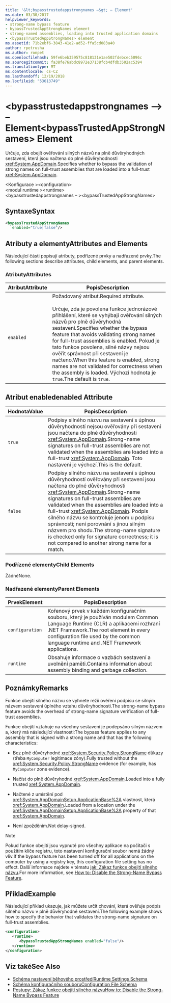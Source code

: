 ```yaml
---
title: '&lt;bypasstrustedappstrongnames –&gt; – Element'
ms.date: 03/30/2017
helpviewer_keywords:
- strong-name bypass feature
- bypassTrustedAppStrongNames element
- strong-named assemblies, loading into trusted application domains
- <bypassTrustedAppStrongNames> element
ms.assetid: 71b2ebf6-3843-41e2-ad52-ffa5cd083a40
author: rpetrusha
ms.author: ronpet
ms.openlocfilehash: 59fe6beb359575c818131e1ae502fdebcec5096c
ms.sourcegitcommit: fa38fe76abdc8972e37138fcb4dfdb3502ac5394
ms.translationtype: MT
ms.contentlocale: cs-CZ
ms.lasthandoff: 12/19/2018
ms.locfileid: "53613749"
---
```

# <a name="ltbypasstrustedappstrongnamesgt-element"></a><span data-ttu-id="e3881-102">&lt;bypasstrustedappstrongnames –&gt; – Element</span><span class="sxs-lookup"><span data-stu-id="e3881-102">&lt;bypassTrustedAppStrongNames&gt; Element</span></span>
<span data-ttu-id="e3881-103">Určuje, zda obejít ověřování silných názvů na plně důvěryhodných sestavení, která jsou načtena do plné důvěryhodnosti <xref:System.AppDomain>.</span><span class="sxs-lookup"><span data-stu-id="e3881-103">Specifies whether to bypass the validation of strong names on full-trust assemblies that are loaded into a full-trust <xref:System.AppDomain>.</span></span>  
  
 <span data-ttu-id="e3881-104">\<Konfigurace ></span><span class="sxs-lookup"><span data-stu-id="e3881-104">\<configuration></span></span>  
<span data-ttu-id="e3881-105">\<modul runtime ></span><span class="sxs-lookup"><span data-stu-id="e3881-105">\<runtime></span></span>  
<span data-ttu-id="e3881-106">\<bypasstrustedappstrongnames – ></span><span class="sxs-lookup"><span data-stu-id="e3881-106">\<bypassTrustedAppStrongNames></span></span>  
  
## <a name="syntax"></a><span data-ttu-id="e3881-107">Syntaxe</span><span class="sxs-lookup"><span data-stu-id="e3881-107">Syntax</span></span>  
  
```xml  
<bypassTrustedAppStrongNames    
   enabled="true|false"/>  
```  
  
## <a name="attributes-and-elements"></a><span data-ttu-id="e3881-108">Atributy a elementy</span><span class="sxs-lookup"><span data-stu-id="e3881-108">Attributes and Elements</span></span>  
 <span data-ttu-id="e3881-109">Následující části popisují atributy, podřízené prvky a nadřazené prvky.</span><span class="sxs-lookup"><span data-stu-id="e3881-109">The following sections describe attributes, child elements, and parent elements.</span></span>  
  
### <a name="attributes"></a><span data-ttu-id="e3881-110">Atributy</span><span class="sxs-lookup"><span data-stu-id="e3881-110">Attributes</span></span>  
  
|<span data-ttu-id="e3881-111">Atribut</span><span class="sxs-lookup"><span data-stu-id="e3881-111">Attribute</span></span>|<span data-ttu-id="e3881-112">Popis</span><span class="sxs-lookup"><span data-stu-id="e3881-112">Description</span></span>|  
|---------------|-----------------|  
|`enabled`|<span data-ttu-id="e3881-113">Požadovaný atribut.</span><span class="sxs-lookup"><span data-stu-id="e3881-113">Required attribute.</span></span><br /><br /> <span data-ttu-id="e3881-114">Určuje, zda je povolena funkce jednorázové přihlášení, které se vyhýbají ověřování silných názvů pro plně důvěryhodná sestavení.</span><span class="sxs-lookup"><span data-stu-id="e3881-114">Specifies whether the bypass feature that avoids validating strong names for full-trust assemblies is enabled.</span></span> <span data-ttu-id="e3881-115">Pokud je tato funkce povolena, silné názvy nejsou ověřit správnost při sestavení je načteno.</span><span class="sxs-lookup"><span data-stu-id="e3881-115">When this feature is enabled, strong names are not validated for correctness when the assembly is loaded.</span></span> <span data-ttu-id="e3881-116">Výchozí hodnota je `true`.</span><span class="sxs-lookup"><span data-stu-id="e3881-116">The default is `true`.</span></span>|  
  
## <a name="enabled-attribute"></a><span data-ttu-id="e3881-117">Atribut enabled</span><span class="sxs-lookup"><span data-stu-id="e3881-117">enabled Attribute</span></span>  
  
|<span data-ttu-id="e3881-118">Hodnota</span><span class="sxs-lookup"><span data-stu-id="e3881-118">Value</span></span>|<span data-ttu-id="e3881-119">Popis</span><span class="sxs-lookup"><span data-stu-id="e3881-119">Description</span></span>|  
|-----------|-----------------|  
|`true`|<span data-ttu-id="e3881-120">Podpisy silného názvu na sestavení s úplnou důvěryhodností nejsou ověřovány při sestavení jsou načtena do plné důvěryhodnosti <xref:System.AppDomain>.</span><span class="sxs-lookup"><span data-stu-id="e3881-120">Strong-name signatures on full-trust assemblies are not validated when the assemblies are loaded into a full-trust <xref:System.AppDomain>.</span></span> <span data-ttu-id="e3881-121">Toto nastavení je výchozí.</span><span class="sxs-lookup"><span data-stu-id="e3881-121">This is the default.</span></span>|  
|`false`|<span data-ttu-id="e3881-122">Podpisy silného názvu na sestavení s úplnou důvěryhodností ověřovány při sestavení jsou načtena do plné důvěryhodnosti <xref:System.AppDomain>.</span><span class="sxs-lookup"><span data-stu-id="e3881-122">Strong-name signatures on full-trust assemblies are validated when the assemblies are loaded into a full-trust <xref:System.AppDomain>.</span></span> <span data-ttu-id="e3881-123">Podpis silného názvu se kontroluje jenom u podpisu správnosti; není porovnání s jinou silným názvem pro shodu.</span><span class="sxs-lookup"><span data-stu-id="e3881-123">The strong-name signature is checked only for signature correctness; it is not compared to another strong name for a match.</span></span>|  
  
### <a name="child-elements"></a><span data-ttu-id="e3881-124">Podřízené elementy</span><span class="sxs-lookup"><span data-stu-id="e3881-124">Child Elements</span></span>  
 <span data-ttu-id="e3881-125">Žádné</span><span class="sxs-lookup"><span data-stu-id="e3881-125">None.</span></span>  
  
### <a name="parent-elements"></a><span data-ttu-id="e3881-126">Nadřazené elementy</span><span class="sxs-lookup"><span data-stu-id="e3881-126">Parent Elements</span></span>  
  
|<span data-ttu-id="e3881-127">Prvek</span><span class="sxs-lookup"><span data-stu-id="e3881-127">Element</span></span>|<span data-ttu-id="e3881-128">Popis</span><span class="sxs-lookup"><span data-stu-id="e3881-128">Description</span></span>|  
|-------------|-----------------|  
|`configuration`|<span data-ttu-id="e3881-129">Kořenový prvek v každém konfiguračním souboru, který je používán modulem Common Language Runtime (CLR) a aplikacemi rozhraní .NET Framework.</span><span class="sxs-lookup"><span data-stu-id="e3881-129">The root element in every configuration file used by the common language runtime and .NET Framework applications.</span></span>|  
|`runtime`|<span data-ttu-id="e3881-130">Obsahuje informace o vazbách sestavení a uvolnění paměti.</span><span class="sxs-lookup"><span data-stu-id="e3881-130">Contains information about assembly binding and garbage collection.</span></span>|  
  
## <a name="remarks"></a><span data-ttu-id="e3881-131">Poznámky</span><span class="sxs-lookup"><span data-stu-id="e3881-131">Remarks</span></span>  
 <span data-ttu-id="e3881-132">Funkce obejití silného názvu se vyhnete režii ověření podpisu se silným názvem sestavení úplného vztahu důvěryhodnosti.</span><span class="sxs-lookup"><span data-stu-id="e3881-132">The strong-name bypass feature avoids the overhead of strong-name signature verification of full-trust assemblies.</span></span>  
  
 <span data-ttu-id="e3881-133">Funkce obejití vztahuje na všechny sestavení je podepsáno silným názvem a, který má následující vlastnosti:</span><span class="sxs-lookup"><span data-stu-id="e3881-133">The bypass feature applies to any assembly that is signed with a strong name and that has the following characteristics:</span></span>  
  
-   <span data-ttu-id="e3881-134">Bez plně důvěryhodné <xref:System.Security.Policy.StrongName> důkazy (třeba `MyComputer` legitimace zóny).</span><span class="sxs-lookup"><span data-stu-id="e3881-134">Fully trusted without the <xref:System.Security.Policy.StrongName> evidence (for example, has `MyComputer` zone evidence).</span></span>  
  
-   <span data-ttu-id="e3881-135">Načíst do plně důvěryhodné <xref:System.AppDomain>.</span><span class="sxs-lookup"><span data-stu-id="e3881-135">Loaded into a fully trusted <xref:System.AppDomain>.</span></span>  
  
-   <span data-ttu-id="e3881-136">Načtené z umístění pod <xref:System.AppDomainSetup.ApplicationBase%2A> vlastnost, která <xref:System.AppDomain>.</span><span class="sxs-lookup"><span data-stu-id="e3881-136">Loaded from a location under the <xref:System.AppDomainSetup.ApplicationBase%2A> property of that <xref:System.AppDomain>.</span></span>  
  
-   <span data-ttu-id="e3881-137">Není zpožděním.</span><span class="sxs-lookup"><span data-stu-id="e3881-137">Not delay-signed.</span></span>  
  
> [!NOTE]
>  <span data-ttu-id="e3881-138">Pokud funkce obejití jsou vypnuté pro všechny aplikace na počítači s použitím klíče registru, toto nastavení konfigurační soubor nemá žádný vliv.</span><span class="sxs-lookup"><span data-stu-id="e3881-138">If the bypass feature has been turned off for all applications on the computer by using a registry key, this configuration file setting has no effect.</span></span> <span data-ttu-id="e3881-139">Další informace najdete v tématu [jak: Zákaz funkce obejití silného názvu](../../../../../docs/framework/app-domains/how-to-disable-the-strong-name-bypass-feature.md).</span><span class="sxs-lookup"><span data-stu-id="e3881-139">For more information, see [How to: Disable the Strong-Name Bypass Feature](../../../../../docs/framework/app-domains/how-to-disable-the-strong-name-bypass-feature.md).</span></span>  
  
## <a name="example"></a><span data-ttu-id="e3881-140">Příklad</span><span class="sxs-lookup"><span data-stu-id="e3881-140">Example</span></span>  
 <span data-ttu-id="e3881-141">Následující příklad ukazuje, jak můžete určit chování, která ověřuje podpis silného názvu v plně důvěryhodné sestavení.</span><span class="sxs-lookup"><span data-stu-id="e3881-141">The following example shows how to specify the behavior that validates the strong-name signature on full-trust assemblies.</span></span>  
  
```xml  
<configuration>  
   <runtime>  
      <bypassTrustedAppStrongNames enabled="false"/>  
   </runtime>  
</configuration>  
```  
  
## <a name="see-also"></a><span data-ttu-id="e3881-142">Viz také</span><span class="sxs-lookup"><span data-stu-id="e3881-142">See Also</span></span>  
- [<span data-ttu-id="e3881-143">Schéma nastavení běhového prostředí</span><span class="sxs-lookup"><span data-stu-id="e3881-143">Runtime Settings Schema</span></span>](../../../../../docs/framework/configure-apps/file-schema/runtime/index.md)  
- [<span data-ttu-id="e3881-144">Schéma konfiguračního souboru</span><span class="sxs-lookup"><span data-stu-id="e3881-144">Configuration File Schema</span></span>](../../../../../docs/framework/configure-apps/file-schema/index.md)  
- [<span data-ttu-id="e3881-145">Postupy: Zákaz funkce obejití silného názvu</span><span class="sxs-lookup"><span data-stu-id="e3881-145">How to: Disable the Strong-Name Bypass Feature</span></span>](../../../../../docs/framework/app-domains/how-to-disable-the-strong-name-bypass-feature.md)
